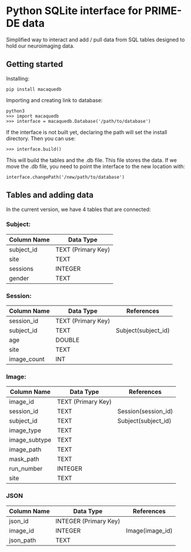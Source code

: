 # Python SQLite interface for PRIME-DE data

Simplified way to interact and add / pull data from SQL tables designed to hold our neuroimaging data.

## Getting started

Installing:
```
pip install macaquedb
```

Importing and creating link to database:
```
python3
>>> import macaquedb
>>> interface = macaquedb.Database('/path/to/database')
```
If the interface is not built yet, declaring the path will set the install directory. Then you can use:
```
>>> interface.build()
```
This will build the tables and the .db file. This file stores the data. If we move the .db file, you need to point the interface to the new location with:
```
interface.changePath('/new/path/to/database')
```
## Tables and adding data
In the current version, we have 4 tables that are connected:
### Subject:
| Column Name | Data Type         |
|-------------|------------------|
| subject_id  | TEXT (Primary Key)|
| site        | TEXT             |
| sessions    | INTEGER          |
| gender      | TEXT             |
### Session:
| Column Name | Data Type         | References         |
|-------------|------------------|--------------------|
| session_id  | TEXT (Primary Key)|                    |
| subject_id  | TEXT             | Subject(subject_id)|
| age         | DOUBLE           |                    |
| site        | TEXT             |                    |
| image_count | INT              |                    |
### Image:
| Column Name   | Data Type         | References         |
|---------------|------------------|--------------------|
| image_id      | TEXT (Primary Key)|                    |
| session_id    | TEXT             | Session(session_id)|
| subject_id    | TEXT             | Subject(subject_id)|
| image_type    | TEXT             |                    |
| image_subtype | TEXT             |                    |
| image_path    | TEXT             |                    |
| mask_path     | TEXT             |                    |
| run_number    | INTEGER          |                    |
| site          | TEXT             |                    |
### JSON
| Column Name | Data Type        | References      |
|-------------|------------------|-----------------|
| json_id     | INTEGER (Primary Key)|               |
| image_id    | INTEGER          | Image(image_id) |
| json_path   | TEXT             |                 |
